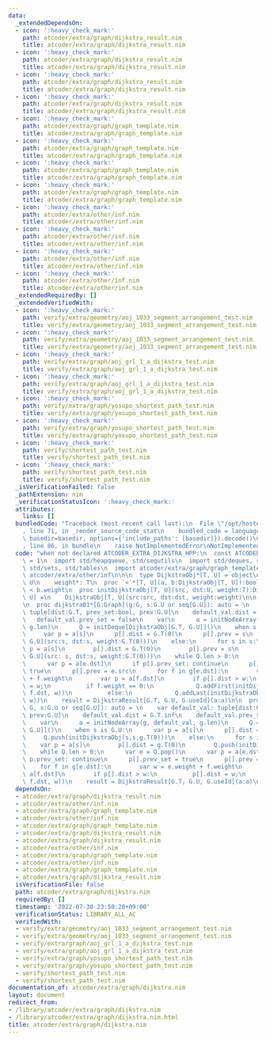```yaml
---
data:
  _extendedDependsOn:
  - icon: ':heavy_check_mark:'
    path: atcoder/extra/graph/dijkstra_result.nim
    title: atcoder/extra/graph/dijkstra_result.nim
  - icon: ':heavy_check_mark:'
    path: atcoder/extra/graph/dijkstra_result.nim
    title: atcoder/extra/graph/dijkstra_result.nim
  - icon: ':heavy_check_mark:'
    path: atcoder/extra/graph/dijkstra_result.nim
    title: atcoder/extra/graph/dijkstra_result.nim
  - icon: ':heavy_check_mark:'
    path: atcoder/extra/graph/dijkstra_result.nim
    title: atcoder/extra/graph/dijkstra_result.nim
  - icon: ':heavy_check_mark:'
    path: atcoder/extra/graph/graph_template.nim
    title: atcoder/extra/graph/graph_template.nim
  - icon: ':heavy_check_mark:'
    path: atcoder/extra/graph/graph_template.nim
    title: atcoder/extra/graph/graph_template.nim
  - icon: ':heavy_check_mark:'
    path: atcoder/extra/graph/graph_template.nim
    title: atcoder/extra/graph/graph_template.nim
  - icon: ':heavy_check_mark:'
    path: atcoder/extra/graph/graph_template.nim
    title: atcoder/extra/graph/graph_template.nim
  - icon: ':heavy_check_mark:'
    path: atcoder/extra/other/inf.nim
    title: atcoder/extra/other/inf.nim
  - icon: ':heavy_check_mark:'
    path: atcoder/extra/other/inf.nim
    title: atcoder/extra/other/inf.nim
  - icon: ':heavy_check_mark:'
    path: atcoder/extra/other/inf.nim
    title: atcoder/extra/other/inf.nim
  - icon: ':heavy_check_mark:'
    path: atcoder/extra/other/inf.nim
    title: atcoder/extra/other/inf.nim
  _extendedRequiredBy: []
  _extendedVerifiedWith:
  - icon: ':heavy_check_mark:'
    path: verify/extra/geometry/aoj_1033_segment_arrangement_test.nim
    title: verify/extra/geometry/aoj_1033_segment_arrangement_test.nim
  - icon: ':heavy_check_mark:'
    path: verify/extra/geometry/aoj_1033_segment_arrangement_test.nim
    title: verify/extra/geometry/aoj_1033_segment_arrangement_test.nim
  - icon: ':heavy_check_mark:'
    path: verify/extra/graph/aoj_grl_1_a_dijkstra_test.nim
    title: verify/extra/graph/aoj_grl_1_a_dijkstra_test.nim
  - icon: ':heavy_check_mark:'
    path: verify/extra/graph/aoj_grl_1_a_dijkstra_test.nim
    title: verify/extra/graph/aoj_grl_1_a_dijkstra_test.nim
  - icon: ':heavy_check_mark:'
    path: verify/extra/graph/yosupo_shortest_path_test.nim
    title: verify/extra/graph/yosupo_shortest_path_test.nim
  - icon: ':heavy_check_mark:'
    path: verify/extra/graph/yosupo_shortest_path_test.nim
    title: verify/extra/graph/yosupo_shortest_path_test.nim
  - icon: ':heavy_check_mark:'
    path: verify/shortest_path_test.nim
    title: verify/shortest_path_test.nim
  - icon: ':heavy_check_mark:'
    path: verify/shortest_path_test.nim
    title: verify/shortest_path_test.nim
  _isVerificationFailed: false
  _pathExtension: nim
  _verificationStatusIcon: ':heavy_check_mark:'
  attributes:
    links: []
  bundledCode: "Traceback (most recent call last):\n  File \"/opt/hostedtoolcache/Python/3.10.6/x64/lib/python3.10/site-packages/onlinejudge_verify/documentation/build.py\"\
    , line 71, in _render_source_code_stat\n    bundled_code = language.bundle(stat.path,\
    \ basedir=basedir, options={'include_paths': [basedir]}).decode()\n  File \"/opt/hostedtoolcache/Python/3.10.6/x64/lib/python3.10/site-packages/onlinejudge_verify/languages/nim.py\"\
    , line 86, in bundle\n    raise NotImplementedError\nNotImplementedError\n"
  code: "when not declared ATCODER_EXTRA_DIJKSTRA_HPP:\n  const ATCODER_EXTRA_DIJKSTRA_HPP*\
    \ = 1\n  import std/heapqueue, std/sequtils\n  import std/deques, std/options,\
    \ std/sets, std/tables\n  import atcoder/extra/graph/graph_template\n  import\
    \ atcoder/extra/other/inf\n\n\n  type DijkstraObj*[T, U] = object\n    src*, dst*:\
    \ U\n    weight*: T\n  proc `<`*[T, U](a, b:DijkstraObj[T, U]):bool = a.weight\
    \ < b.weight\n  proc initDijkstraObj[T, U](src, dst:U, weight:T):DijkstraObj[T,\
    \ U] =\n    DijkstraObj[T, U](src:src, dst:dst, weight:weight)\n\n  include atcoder/extra/graph/dijkstra_result\n\
    \n  proc dijkstra01*[G:Graph](g:G, s:G.U or seq[G.U]): auto = \n    var default_val:\
    \ tuple[dist:G.T, prev_set:bool, prev:G.U]\n    default_val.dist = G.T.inf\n \
    \   default_val.prev_set = false\n    var\n      a = initNodeArray(g, default_val,\
    \ g.len)\n      Q = initDeque[DijkstraObj[G.T, G.U]]()\n    when s is G.U:\n \
    \     var p = a[s]\n      p[].dist = G.T(0)\n      p[].prev = s\n      Q.addFirst(DijkstraObj[G.T,\
    \ G.U](src:s, dst:s, weight:G.T(0)))\n    else:\n      for s in s:\n        var\
    \ p = a[s]\n        p[].dist = G.T(0)\n        p[].prev = s\n        Q.addFirst(DijkstraObj[G.T,\
    \ G.U](src: s, dst:s, weight:G.T(0)))\n    while Q.len > 0:\n      var e = Q.popFirst()\n\
    \      var p = a[e.dst]\n      if p[].prev_set: continue\n      p[].prev_set =\
    \ true\n      p[].prev = e.src\n      for f in g[e.dst]:\n        var w = e.weight\
    \ + f.weight\n        var p = a[f.dst]\n        if p[].dist > w:\n          p[].dist\
    \ = w;\n          if f.weight == 0:\n            Q.addFirst(initDijkstraObj(e.dst,\
    \ f.dst, w))\n          else:\n            Q.addLast(initDijkstraObj(e.dst, f.dst,\
    \ w))\n    result = DijkstraResult[G.T, G.U, G.useId](a:a)\n\n  proc dijkstra*[G:Graph](g:var\
    \ G, s:G.U or seq[G.U]): auto = \n    var default_val: tuple[dist:G.T, prev_set:bool,\
    \ prev:G.U]\n    default_val.dist = G.T.inf\n    default_val.prev_set = false\n\
    \    var\n      a = initNodeArray(g, default_val, g.len)\n      Q = initHeapQueue[DijkstraObj[G.T,\
    \ G.U]]()\n    when s is G.U:\n      var p = a[s]\n      p[].dist = g.T(0)\n \
    \     Q.push(initDijkstraObj(s,s,g.T(0)))\n    else:\n      for s in s:\n    \
    \    var p = a[s]\n        p[].dist = g.T(0)\n        Q.push(initDijkstraObj(s,s,g.T(0)))\n\
    \    while Q.len > 0:\n      var e = Q.pop()\n      var p = a[e.dst]\n      if\
    \ p.prev_set: continue\n      p[].prev_set = true\n      p[].prev = e.src\n  \
    \    for f in g[e.dst]:\n        var w = e.weight + f.weight\n        var p =\
    \ a[f.dst]\n        if p[].dist > w:\n          p[].dist = w;\n          Q.push(initDijkstraObj(e.dst,\
    \ f.dst, w))\n    result = DijkstraResult[G.T, G.U, G.useId](a:a)\n"
  dependsOn:
  - atcoder/extra/graph/dijkstra_result.nim
  - atcoder/extra/other/inf.nim
  - atcoder/extra/graph/graph_template.nim
  - atcoder/extra/other/inf.nim
  - atcoder/extra/graph/graph_template.nim
  - atcoder/extra/graph/dijkstra_result.nim
  - atcoder/extra/graph/dijkstra_result.nim
  - atcoder/extra/other/inf.nim
  - atcoder/extra/graph/graph_template.nim
  - atcoder/extra/other/inf.nim
  - atcoder/extra/graph/graph_template.nim
  - atcoder/extra/graph/dijkstra_result.nim
  isVerificationFile: false
  path: atcoder/extra/graph/dijkstra.nim
  requiredBy: []
  timestamp: '2022-07-30 23:50:20+09:00'
  verificationStatus: LIBRARY_ALL_AC
  verifiedWith:
  - verify/extra/geometry/aoj_1033_segment_arrangement_test.nim
  - verify/extra/geometry/aoj_1033_segment_arrangement_test.nim
  - verify/extra/graph/aoj_grl_1_a_dijkstra_test.nim
  - verify/extra/graph/aoj_grl_1_a_dijkstra_test.nim
  - verify/extra/graph/yosupo_shortest_path_test.nim
  - verify/extra/graph/yosupo_shortest_path_test.nim
  - verify/shortest_path_test.nim
  - verify/shortest_path_test.nim
documentation_of: atcoder/extra/graph/dijkstra.nim
layout: document
redirect_from:
- /library/atcoder/extra/graph/dijkstra.nim
- /library/atcoder/extra/graph/dijkstra.nim.html
title: atcoder/extra/graph/dijkstra.nim
---
```

